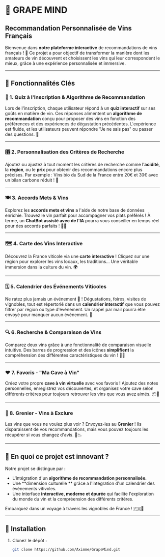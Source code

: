 # 🍷 GRAPE MIND 
## Recommandation Personnalisée de Vins Français

Bienvenue dans **notre plateforme interactive** de recommandations de vins français ! 🥂 Ce projet a pour objectif de transformer la manière dont les amateurs de vin découvrent et choisissent les vins qui leur correspondent le mieux, grâce à une expérience personnalisée et immersive.

---

## 🌟 Fonctionnalités Clés

### 🎯 1. Quiz à l'Inscription & Algorithme de Recommandation

Lors de l'inscription, chaque utilisateur répond à un **quiz interactif** sur ses goûts en matière de vin. Ces réponses alimentent un **algorithme de recommandation** conçu pour proposer des vins en fonction des préférences et des expériences de dégustation précédentes. L'expérience est fluide, et les utilisateurs peuvent répondre "Je ne sais pas" ou passer des questions. 🍇

---

### 🎛️ 2. Personnalisation des Critères de Recherche

Ajoutez ou ajustez à tout moment les critères de recherche comme l'**acidité**, la **région**, ou le **prix** pour obtenir des recommandations encore plus précises. Par exemple : Vins bio du Sud de la France entre 20€ et 30€ avec un bilan carbone réduit ! 🌱

---

### 🍽️ 3. Accords Mets & Vins

Explorez les **accords mets et vins** a l'aide de notre base de données enrichie. Trouvez le vin parfait pour accompagner vos plats préférés ! À terme, un **ChatBot assisté avec de l'IA** pourra vous conseiller en temps réel pour des accords parfaits ! 🤖🍷

---

### 🗺️ 4. Carte des Vins Interactive

Découvrez la France viticole via une **carte interactive** ! Cliquez sur une région pour explorer les vins locaux, les traditions... Une véritable immersion dans la culture du vin. 🌍

---

### 🗓️ 5. Calendrier des Événements Viticoles

Ne ratez plus jamais un événement 🍇 ! Dégustations, foires, visites de vignobles, tout est répertorié dans un **calendrier interactif** que vous pouvez filtrer par région ou type d'événement. Un rappel par mail pourra être envoyé pour manquer aucun évènement. 📅

---

### 🔍 6. Recherche & Comparaison de Vins

Comparez deux vins grâce à une fonctionnalité de comparaison visuelle intuitive. Des barres de progression et des icônes **simplifient** la compréhension des différentes caractéristiques du vin ! 🍾🥂

---

### ❤️ 7. Favoris - "Ma Cave à Vin"

Créez votre propre **cave à vin virtuelle** avec vos favoris ! Ajoutez des notes personnelles, enregistrez vos découvertes, et organisez votre cave selon différents critères pour toujours retrouver les vins que vous avez aimés. 📦🍷

---

### 🚫 8. Grenier - Vins à Exclure

Les vins que vous ne voulez plus voir ? Envoyez-les au **Grenier** ! Ils disparaissent de vos recommandations, mais vous pouvez toujours les récupérer si vous changez d'avis. 🎯📉

---

## 🎉 En quoi ce projet est innovant ?

Notre projet se distingue par :

- L'intégration d'un **algorithme de recommandation personnalisée**.
- Une **dimension culturelle ** grâce a l'intégration d'un calendrier des évènements vitivoles. 
- Une interface **interactive, moderne et épurée**  qui facilite l'exploration du monde du vin et la compréension des différents critères.

Embarquez dans un voyage à travers les vignobles de France ! 🇫🇷🍷

---

## 🚀 Installation

1. Clonez le dépôt :
   ```bash
   git clone https://github.com/Aximme/GrapeMind.git
   ```
